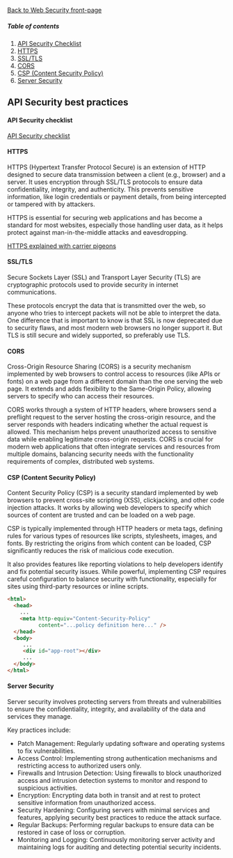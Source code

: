 [Back to Web Security front-page](08-web-security.md)

##### Table of contents

1. [API Security Checklist](#api-security-checklist)
2. [HTTPS](#https)
3. [SSL/TLS](#ssltls)
4. [CORS](#cors)
5. [CSP (Content Security Policy)](#csp-content-security-policy)
6. [Server Security](#server-security)

## API Security best practices

#### API Security checklist

[API Security checklist](https://roadmap.sh/best-practices/api-security)

#### HTTPS

HTTPS (Hypertext Transfer Protocol Secure) is an extension of HTTP designed to secure data transmission between a client (e.g., browser) and a server. It uses encryption through SSL/TLS protocols to ensure data confidentiality, integrity, and authenticity. This prevents sensitive information, like login credentials or payment details, from being intercepted or tampered with by attackers.

HTTPS is essential for securing web applications and has become a standard for most websites, especially those handling user data, as it helps protect against man-in-the-middle attacks and eavesdropping.

[HTTPS explained with carrier pigeons](https://baida.dev/articles/https-explained-with-carrier-pigeons)

#### SSL/TLS

Secure Sockets Layer (SSL) and Transport Layer Security (TLS) are cryptographic protocols used to provide security in internet communications.

These protocols encrypt the data that is transmitted over the web, so anyone who tries to intercept packets will not be able to interpret the data. One difference that is important to know is that SSL is now deprecated due to security flaws, and most modern web browsers no longer support it. But TLS is still secure and widely supported, so preferably use TLS.

#### CORS

Cross-Origin Resource Sharing (CORS) is a security mechanism implemented by web browsers to control access to resources (like APIs or fonts) on a web page from a different domain than the one serving the web page. It extends and adds flexibility to the Same-Origin Policy, allowing servers to specify who can access their resources.

CORS works through a system of HTTP headers, where browsers send a preflight request to the server hosting the cross-origin resource, and the server responds with headers indicating whether the actual request is allowed. This mechanism helps prevent unauthorized access to sensitive data while enabling legitimate cross-origin requests. CORS is crucial for modern web applications that often integrate services and resources from multiple domains, balancing security needs with the functionality requirements of complex, distributed web systems.

#### CSP (Content Security Policy)

Content Security Policy (CSP) is a security standard implemented by web browsers to prevent cross-site scripting (XSS), clickjacking, and other code injection attacks. It works by allowing web developers to specify which sources of content are trusted and can be loaded on a web page.

CSP is typically implemented through HTTP headers or meta tags, defining rules for various types of resources like scripts, stylesheets, images, and fonts. By restricting the origins from which content can be loaded, CSP significantly reduces the risk of malicious code execution.

It also provides features like reporting violations to help developers identify and fix potential security issues. While powerful, implementing CSP requires careful configuration to balance security with functionality, especially for sites using third-party resources or inline scripts.

```HTML
<html>
  <head>
    ...
    <meta http-equiv="Content-Security-Policy"
          content="...policy definition here..." />
  </head>
  <body>
     ...
     <div id="app-root"></div>
     ...
  </body>
</html>
```

#### Server Security

Server security involves protecting servers from threats and vulnerabilities to ensure the confidentiality, integrity, and availability of the data and services they manage.

Key practices include:

- Patch Management: Regularly updating software and operating systems to fix vulnerabilities.
- Access Control: Implementing strong authentication mechanisms and restricting access to authorized users only.
- Firewalls and Intrusion Detection: Using firewalls to block unauthorized access and intrusion detection systems to monitor and respond to suspicious activities.
- Encryption: Encrypting data both in transit and at rest to protect sensitive information from unauthorized access.
- Security Hardening: Configuring servers with minimal services and features, applying security best practices to reduce the attack surface.
- Regular Backups: Performing regular backups to ensure data can be restored in case of loss or corruption.
- Monitoring and Logging: Continuously monitoring server activity and maintaining logs for auditing and detecting potential security incidents.
